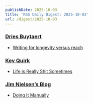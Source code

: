 ```yaml
---
publishDate: 2025-10-03
title: 'RSS Daily Digest: 2025-10-03'
url: /digest/2025-10-03
---
```


### [Dries Buytaert](https://dri.es/)

  * [Writing for longevity versus reach](https://dri.es/writing-for-longevity-versus-reach)
  
### [Kev Quirk](https://kevquirk.com/)

  * [Life is Really Shit Sometimes](https://kevquirk.com/blog/life-is-really-shit-sometimes/)
  
### [Jim Nielsen’s Blog](https://blog.jim-nielsen.com/)

  * [Doing It Manually](https://blog.jim-nielsen.com/2025/doing-in-manually/)
  

